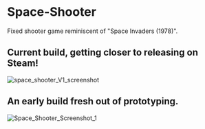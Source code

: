 # Space-Shooter
Fixed shooter game reminiscent of "Space Invaders (1978)".

## Current build, getting closer to releasing on Steam!
![space_shooter_V1_screenshot](https://github.com/tolivercrisp/Space-Shooter/assets/92277632/cf0c3e35-01c5-4785-8e82-a10efa363fcb)
## An early build fresh out of prototyping.
![Space_Shooter_Screenshot_1](https://github.com/tolivercrisp/Space-Shooter/assets/92277632/298d77b6-9663-499b-a7ff-ce7ea727b5cd)



